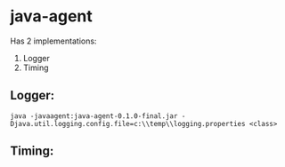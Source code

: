 # java-agent

Has 2 implementations:
1. Logger
2. Timing


## Logger:
`java -javaagent:java-agent-0.1.0-final.jar -Djava.util.logging.config.file=c:\\temp\\logging.properties <class>`

## Timing:

